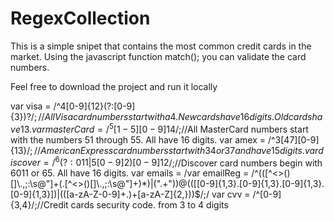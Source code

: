 RegexCollection
===============
This is a simple snipet that contains the most common credit cards in the market. Using the javascript function match();
you can validate the card numbers.

Feel free to download the project and run it locally

var visa = /^4[0-9]{12}(?:[0-9]{3})?$/;//All Visa card numbers start with a 4. New cards have 16 digits. Old cards have 13.
var masterCard = /^5[1-5][0-9]{14}$/;//All MasterCard numbers start with the numbers 51 through 55. All have 16 digits.
var amex = /^3[47][0-9]{13}$/;//American Express card numbers start with 34 or 37 and have 15 digits.
var discover = /^6(?:011|5[0-9]{2})[0-9]{12}$/;//Discover card numbers begin with 6011 or 65. All have 16 digits.
var emails = /var emailReg = /^(([^<>()[\]\\.,;:\s@\"]+(\.[^<>()[\]\\.,;:\s@\"]+)*)|(\".+\"))@((\[[0-9]{1,3}\.[0-9]{1,3}\.[0-9]{1,3}\.[0-9]{1,3}\])|(([a-zA-Z\-0-9]+\.)+[a-zA-Z]{2,}))$/;/
var cvv = /^[0-9]{3,4}/;//Credit cards security code. from 3 to 4 digits
